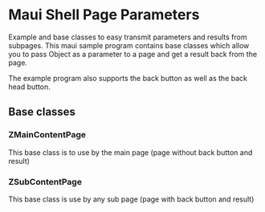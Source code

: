 # Maui Shell Page Parameters 
Example and base classes to easy transmit parameters and results from subpages.
This maui sample program contains base classes which allow you to pass Object as a parameter to a page and get a result back from the page.

The example program also supports the back button as well as the back head button.


## Base classes
### ZMainContentPage
This base class is to use by the main page (page without back button and result)
### ZSubContentPage
This base class is use by any sub page (page with back button and result)


